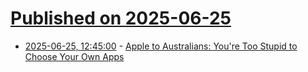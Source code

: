 # [Published on 2025-06-25](index.md)

* [2025-06-25, 12:45:00](https://soylentnews.org/article.pl?sid=25/06/24/0336243&from=rss) - [Apple to Australians: You're Too Stupid to Choose Your Own Apps](https://soylentnews.org/article.pl?sid=25/06/24/0336243&from=rss)
